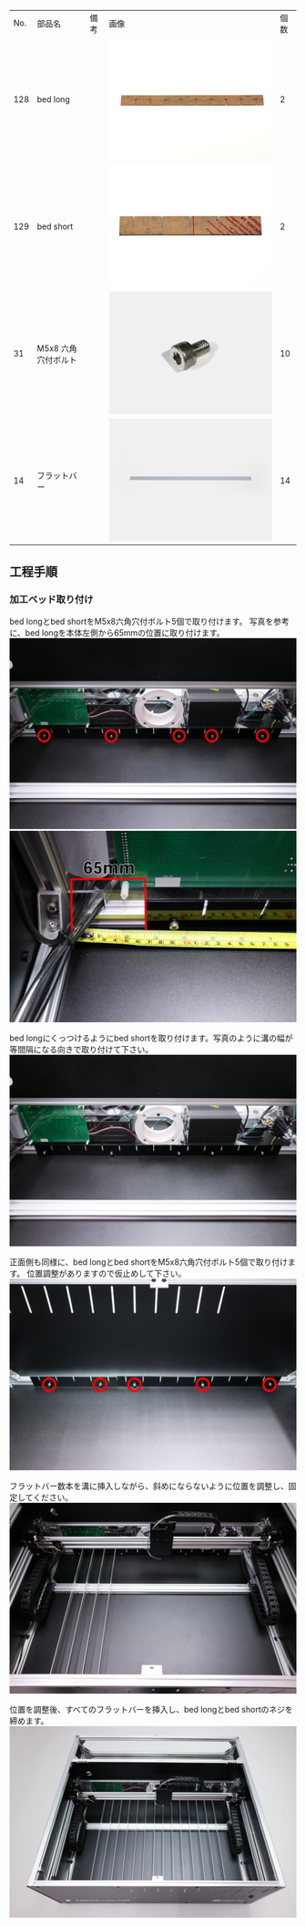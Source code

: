 <table class="packing-list">
    <tbody>
        <tr>
            <td>No.</td>
            <td>部品名</td>
            <td>備考</td>
            <td class="packing-img">画像</td>
            <td>個数</td>
        </tr>
        <tr>
            <td>128</td>
            <td>bed long</td>
            <td></td>
            <td><img src="./images/packing/128.jpg" alt="bed long"></td>
            <td>2</td>
        </tr>
        <tr>
            <td>129</td>
            <td>bed short</td>
            <td></td>
            <td><img src="./images/packing/129.jpg" alt="bed long"></td>
            <td>2</td>
        </tr>
        <tr>
            <td>31</td>
            <td>M5x8 六角穴付ボルト</td>
            <td></td>
            <td><img src="./images/packing/031.jpg" alt="M5x8 六角穴付ボルト"></td>
            <td>10</td>
        </tr>
        <tr>
            <td>14</td>
            <td>フラットバー</td>
            <td></td>
            <td><img src="./images/packing/014.jpg" alt="フラットバー"></td>
            <td>14</td>
        </tr>
    </tbody>
</table>

## 工程手順

### 加工ベッド取り付け
bed longとbed shortをM5x8六角穴付ボルト5個で取り付けます。
写真を参考に、bed longを本体左側から65mmの位置に取り付けます。
<img src="./images/19/001.jpg" alt="加工ベッド取り付け-1">
<img src="./images/19/002.jpg" alt="加工ベッド取り付け-2">

bed longにくっつけるようにbed shortを取り付けます。写真のように溝の幅が等間隔になる向きで取り付けて下さい。
<img src="./images/19/003.jpg" alt="加工ベッド取り付け-3">

正面側も同様に、bed longとbed shortをM5x8六角穴付ボルト5個で取り付けます。
位置調整がありますので仮止めして下さい。
<img src="./images/19/004.jpg" alt="加工ベッド取り付け-4">

フラットバー数本を溝に挿入しながら、斜めにならないように位置を調整し、固定してください。
<img src="./images/19/005.jpg" alt="加工ベッド取り付け-5">

位置を調整後、すべてのフラットバーを挿入し、bed longとbed shortのネジを締めます。
<img src="./images/19/006.jpg" alt="加工ベッド取り付け-6">
